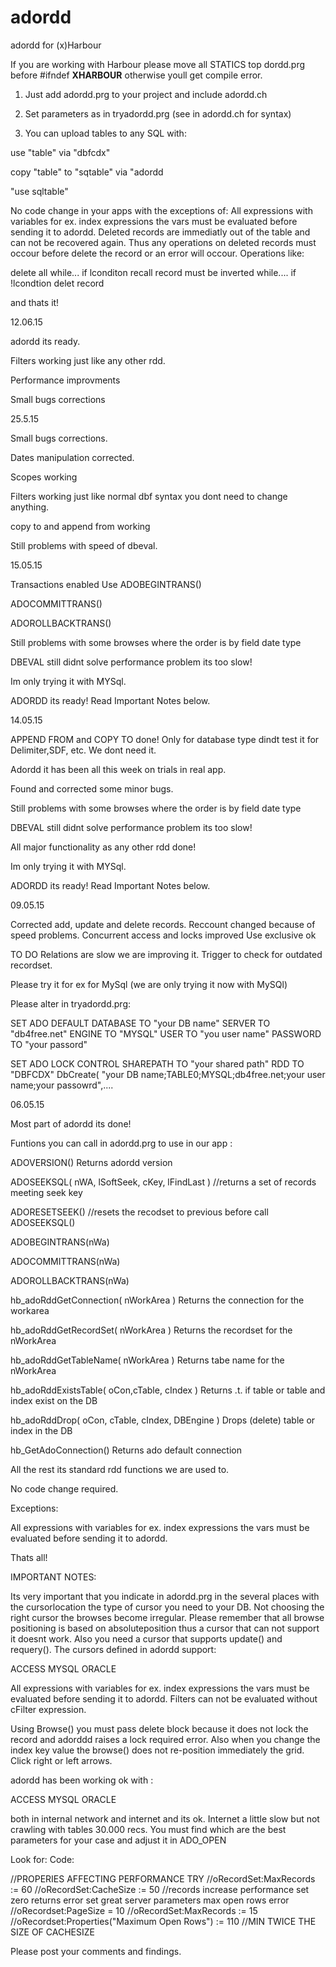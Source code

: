 # adordd
adordd for (x)Harbour

If you are working with Harbour please move all STATICS top dordd.prg before  #ifndef __XHARBOUR__
otherwise youll get compile error.

1) Just add adordd.prg to your project and include adordd.ch

2) Set parameters as in tryadordd.prg (see in adordd.ch for syntax)

3) You can upload tables to any SQL with:

use "table" via "dbfcdx"

copy "table" to "sqtable" via "adordd

"use sqltable"


No code change in your apps with the exceptions of:
All expressions with variables for ex. index expressions the vars must be evaluated before sending it to adordd.
Deleted records are immediatly out of the table and can not be recovered again.
Thus any operations on deleted records must occour before delete the record or an error will occour.
Operations like:

delete all
while...
  if lconditon
     recall record
must be inverted
while....
  if !lcondtion
     delet record

and thats it!

12.06.15

adordd its ready.

Filters working just like any other rdd.

Performance improvments

Small bugs corrections

25.5.15

Small bugs corrections.

Dates manipulation corrected.

Scopes working

Filters working just like normal dbf syntax you dont need to change anything.

copy to and append from working

Still problems with speed of dbeval.

15.05.15

Transactions enabled
Use 
ADOBEGINTRANS()

ADOCOMMITTRANS()

ADOROLLBACKTRANS() 

Still problems with some browses where the order is by field date type

DBEVAL still didnt solve performance problem its too slow!

Im only trying it with MYSql.

ADORDD its ready! Read Important Notes below.


14.05.15

APPEND FROM and COPY TO done! Only for database type dindt test it for Delimiter,SDF, etc. We dont need it.

Adordd it has been all this week on trials in real app.

Found and corrected some minor bugs.

Still problems with some browses where the order is by field date type

DBEVAL still didnt solve performance problem its too slow!

All major functionality as any other rdd done!

Im only trying it with MYSql.

ADORDD its ready! Read Important Notes below.


09.05.15

Corrected add, update and delete records.
Reccount changed because of speed problems.
Concurrent access and locks improved Use exclusive ok

TO DO
Relations are slow we are improving it.
Trigger to check for outdated recordset.

Please try it for ex for MySql (we are only trying it now with MySQl)

Please alter in tryadordd.prg:

SET ADO DEFAULT DATABASE TO "your DB name" SERVER TO "db4free.net"  ENGINE TO "MYSQL" USER TO "you user name" PASSWORD TO "your passord"

SET ADO LOCK CONTROL SHAREPATH TO  "your shared path" RDD TO "DBFCDX"
DbCreate( "your DB name;TABLE0;MYSQL;db4free.net;your user name;your passowrd",....



06.05.15

Most part of adordd its done!

Funtions you can call in adordd.prg to use in our app :

 ADOVERSION() Returns adordd version
 
 ADOSEEKSQL( nWA, lSoftSeek, cKey, lFindLast ) //returns a set of records meeting seek key
 
 ADORESETSEEK() //resets the recodset to previous before call ADOSEEKSQL()
 
 ADOBEGINTRANS(nWa)
 
 ADOCOMMITTRANS(nWa)
 
 ADOROLLBACKTRANS(nWa) 
 
 hb_adoRddGetConnection( nWorkArea ) Returns the connection for the workarea
 
 hb_adoRddGetRecordSet( nWorkArea )  Returns the recordset for the nWorkArea 
 
 hb_adoRddGetTableName( nWorkArea )  Returns tabe name for the nWorkArea  
 
 hb_adoRddExistsTable( oCon,cTable, cIndex ) Returns .t. if table or table and index exist on the DB
 
 hb_adoRddDrop( oCon, cTable, cIndex, DBEngine ) Drops (delete) table or index in the DB
 
 hb_GetAdoConnection() Returns ado default connection
 
 
All the rest its standard rdd functions we are used to.

No code change required.

Exceptions:

All expressions with variables for ex. index expressions the vars must be evaluated before sending it to adordd.


Thats all!

IMPORTANT NOTES:

Its very important that you indicate in adordd.prg in the several places with the cursorlocation the type of cursor you need to your DB.
Not choosing the right cursor the browses become irregular.
Please remember that all browse positioning is based on absoluteposition thus a cursor that can not support it doesnt work.
Also you need a cursor that supports update() and requery().
The cursors defined in adordd support:

ACCESS
MYSQL
ORACLE

All expressions with variables for ex. index expressions the vars must be evaluated before sending it to adordd.
Filters can not be evaluated without cFilter expression.

Using Browse() you must pass delete block because it does not lock the record and adorddd raises a lock required error.
Also when you change the index key value the browse() does not re-position immediately the grid. Click right or left arrows.

adordd has been working ok with :

ACCESS
MYSQL
ORACLE

both in internal network and internet and its ok.
Internet a little slow but not crawling with tables 30.000 recs.
You must find which are the best parameters for your case and adjust it in ADO_OPEN

Look for:
Code:

  //PROPERIES AFFECTING PERFORMANCE TRY
   //oRecordSet:MaxRecords := 60
   //oRecordSet:CacheSize := 50 //records increase performance set zero returns error set great server parameters max open rows error
   //oRecordset:PageSize = 10
   //oRecordSet:MaxRecords := 15
   //oRecordset:Properties("Maximum Open Rows") := 110  //MIN TWICE THE SIZE OF CACHESIZE
 


Please post your comments and findings.

